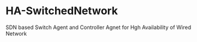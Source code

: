 # HA-SwitchedNetwork
SDN based Switch Agent and Controller Agnet for Hgh Availability of Wired Network
